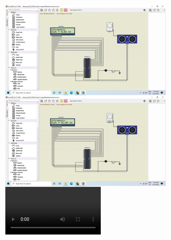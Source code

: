 
![image](https://github.com/pallavi9019/M2_DISTANCE/blob/23891b9f5d5af4421c998eafa92e2d4a10382b8c/4_TestCases/output1/Screenshot%20(31).png)
![image](https://github.com/pallavi9019/M2_DISTANCE/blob/941ef8116b53c05238c2ea418a722c15077303e5/4_TestCases/output2/Screenshot%20(32).png)
![image](https://github.com/pallavi9019/M2_DISTANCE/blob/2fe0c050430f3f10191964b23f3af6aff92a1c84/6_Output/video/distance%20vedio.mp4)
